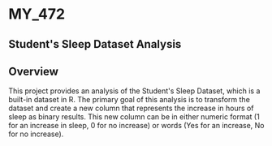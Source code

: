 # MY_472

## Student's Sleep Dataset Analysis

## Overview

This project provides an analysis of the Student's Sleep Dataset, which is a built-in dataset in R. The primary goal of this analysis is to transform the dataset and create a new column that represents the increase in hours of sleep as binary results. This new column can be in either numeric format (1 for an increase in sleep, 0 for no increase) or words (Yes for an increase, No for no increase).
